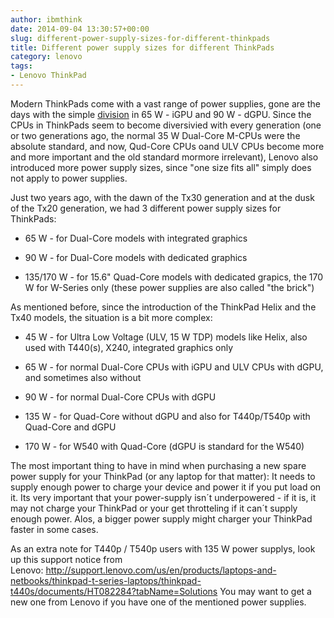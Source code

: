 ```yaml
---
author: ibmthink
date: 2014-09-04 13:30:57+00:00
slug: different-power-supply-sizes-for-different-thinkpads
title: Different power supply sizes for different ThinkPads
category: lenovo
tags:
- Lenovo ThinkPad
---
```

Modern ThinkPads come with a vast range of power supplies, gone are the days with the simple [division](http://www.dict.cc/englisch-deutsch/division.html) in 65 W - iGPU and 90 W - dGPU. Since the CPUs in ThinkPads seem to become diversivied with every generation (one or two generations ago, the normal 35 W Dual-Core M-CPUs were the absolute standard, and now, Qud-Core CPUs oand ULV CPUs become more and more important and the old standard mormore irrelevant), Lenovo also introduced more power supply sizes, since "one size fits all" simply does not apply to power supplies.

Just two years ago, with the dawn of the Tx30 generation and at the dusk of the Tx20 generation, we had 3 different power supply sizes for ThinkPads:



  * 65 W - for Dual-Core models with integrated graphics



  * 90 W - for Dual-Core models with dedicated graphics



  * 135/170 W - for 15.6" Quad-Core models with dedicated grapics, the 170 W for W-Series only (these power supplies are also called "the brick")


As mentioned before, since the introduction of the ThinkPad Helix and the Tx40 models, the situation is a bit more complex:

  * 45 W - for Ultra Low Voltage (ULV, 15 W TDP) models like Helix, also used with T440(s), X240, integrated graphics only



  * 65 W - for normal Dual-Core CPUs with iGPU and ULV CPUs with dGPU, and sometimes also without



  * 90 W - for normal Dual-Core CPUs with dGPU



  * 135 W - for Quad-Core without dGPU and also for T440p/T540p with Quad-Core and dGPU



  * 170 W - for W540 with Quad-Core (dGPU is standard for the W540)


The most important thing to have in mind when purchasing a new spare power supply for your ThinkPad (or any laptop for that matter): It needs to supply enough power to charge your device and power it if you put load on it. Its very important that your power-supply isn´t underpowered - if it is, it may not charge your ThinkPad or your get throtteling if it can´t supply enough power. Alos, a bigger power supply might charger your ThinkPad faster in some cases.

As an extra note for T440p / T540p users with 135 W power supplys, look up this support notice from Lenovo: http://support.lenovo.com/us/en/products/laptops-and-netbooks/thinkpad-t-series-laptops/thinkpad-t440s/documents/HT082284?tabName=Solutions You may want to get a new one from Lenovo if you have one of the mentioned power supplies.
